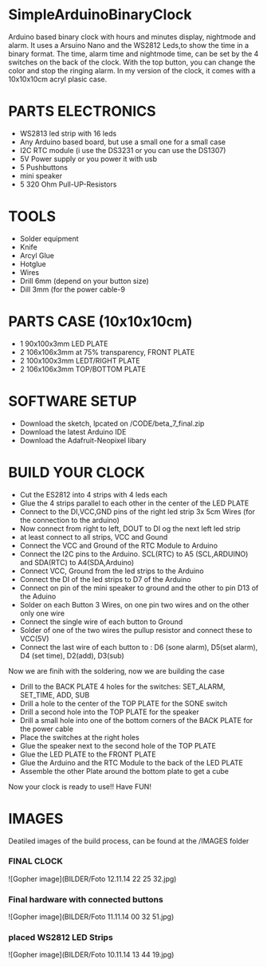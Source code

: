 # SimpleArduinoBinaryClock
Arduino based binary clock with hours and minutes display, nightmode and alarm.
It uses a Arsuino Nano and the WS2812 Leds,to show the time in a binary format.
The time, alarm time and nightmode time, can be set by the 4 switches on the back of the clock.
With the top button, you can change the color and stop the ringing alarm.
In my version of the clock, it comes with a 10x10x10cm  acryl plasic case.


# PARTS ELECTRONICS
* WS2813 led strip with 16 leds
* Any Arduino based board, but use a small one for a small case
* I2C RTC module (i use the DS3231 or you can use the DS1307)
* 5V Power supply or you power it with usb
* 5 Pushbuttons
* mini speaker
* 5 320 Ohm Pull-UP-Resistors

# TOOLS
* Solder equipment
* Knife
* Arcyl Glue
* Hotglue
* Wires
* Drill 6mm (depend on your button size)
* Dill 3mm (for the power cable-9


# PARTS CASE (10x10x10cm)
* 1 90x100x3mm LED PLATE
* 2 106x106x3mm at 75% transparency, FRONT PLATE
* 2 100x100x3mm LEDT/RIGHT PLATE
* 2 106x106x3mm TOP/BOTTOM PLATE

# SOFTWARE SETUP
* Download the sketch, lpcated on /CODE/beta_7_final.zip
* Download the latest Arduino IDE
* Download the Adafruit-Neopixel libary

# BUILD YOUR CLOCK
* Cut the ES2812 into 4 strips with 4 leds each
* Glue the 4 strips parallel to each other in the center of the LED PLATE
* Connect to the DI,VCC,GND pins of the right led strip 3x 5cm Wires (for the connection to the arduino)
* Now connect from right to left, DOUT to DI og the next left led strip
* at least connect to all strips, VCC and Gound
* Connect the VCC and Ground of the RTC Module to Arduino
* Connect the I2C pins to the Arduino. SCL(RTC) to A5 (SCL,ARDUINO) and SDA(RTC) to A4(SDA,Arduino)
* Connect VCC, Ground from the led strips to the Arduino
* Connect the DI of the led strips to D7 of the Arduino
* Connect on pin of the mini speaker to ground and the other to pin D13 of the Aduino
* Solder on each Button 3 Wires, on one pin two wires and on the other only one wire
* Connect the single wire of each button to Ground
* Solder of one of the two wires the pullup resistor and connect these to VCC(5V)
* Connect the last wire of each button to : D6 (sone alarm), D5(set alarm), D4 (set time), D2(add), D3(sub)

Now we are finih with the soldering, now we are building the case

* Drill to the BACK PLATE 4 holes for the switches: SET_ALARM, SET_TIME, ADD, SUB
* Drill a hole to the center of the TOP PLATE for the SONE switch
* Drill a second hole into the TOP PLATE for the speaker
* Drill a small hole into one of the bottom corners of the BACK PLATE for the power cable
* Place the switches at the right holes
* Glue the speaker next to the second hole of the TOP PLATE
* Glue the LED PLATE to the FRONT PLATE
* Glue the Arduino and the RTC Module to the back of the LED PLATE
* Assemble the other Plate around the bottom plate to get a cube

Now your clock is ready to use!!
Have FUN!




# IMAGES

Deatiled images of the build process, can be found at the /IMAGES folder

### FINAL CLOCK
![Gopher image](BILDER/Foto 12.11.14 22 25 32.jpg)
### Final hardware with connected buttons
![Gopher image](BILDER/Foto 11.11.14 00 32 51.jpg)
### placed WS2812 LED Strips
![Gopher image](BILDER/Foto 10.11.14 13 44 19.jpg)
